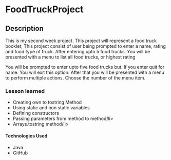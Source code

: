 # FoodTruckProject

## Description
This is my second week project. This project will represent a food truck booklet;
This project consist of user being prompted to enter a name, rating and food type of truck. 
After entering upto 5 food trucks. You will be presented with a menu to list all food trucks, or highest rating

You will be prompted to enter upto five food trucks but. If you enter quit for name. You will exit this option.
After that you will be presented with a menu to perform multiple actions. Choose the number of the menu item.


### Lesson learned
<ul>
  <li>Creating own to tostring Method</li>
  <li>Using static and non static variables</li>
  <li>Defining constructors</li>
  <li>Passing parameters from method to method/li>
   <li>Arrays.tostring method/li>
</ul>

#### Technologies Used
<ul>
  <li>Java</li>
  <li>GitHub</li>

</ul>
